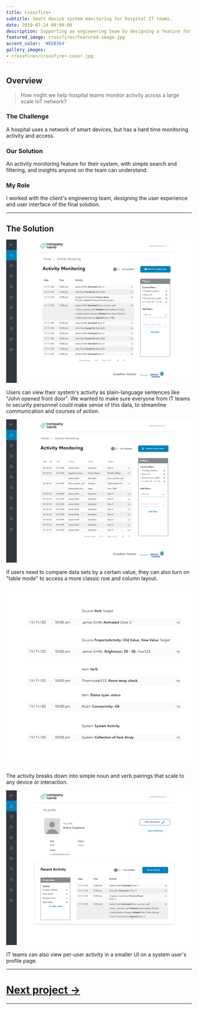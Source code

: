 ```yaml
---
title: Crossfire+
subtitle: Smart device system monitoring for hospital IT teams.
date: 2019-07-24 00:00:00
description: Supporting an engineering team by designing a feature for activity monitoring to help staff at a hospital monitor their Internet of Things network.
featured_image: crossfire+/featured-image.jpg
accent_color: '#EEB364'
gallery_images:
- crossfire+/crossfire+-cover.jpg
---
```


## Overview

> How might we help hospital teams monitor activity across a large scale IoT network?

### The Challenge
A hospital uses a network of smart devices, but has a hard time monitoring activity and access.

### Our Solution
An activity monitoring feature for their system, with simple search and filtering, and insights anyone on the team can understand.

### My Role
I worked with the client's engineering team, designing the user experience and user interface of the final solution.

---

## The Solution

![1](/images/projects/crossfire+/main2.png)

Users can view their system's activity as plain-language sentences like "John opened front door". We wanted to make sure everyone from IT teams to security personnel could make sense of this data, to streamline communication and courses of action.

![1](/images/projects/crossfire+/main1.png)

If users need to compare data sets by a certain value, they can also turn on "table mode" to access a more classic row and column layout.

![1](/images/projects/crossfire+/explained.png)

The activity breaks down into simple noun and verb pairings that scale to any device or interaction.

![1](/images/projects/crossfire+/sub-UI.png)

IT teams can also view per-user activity in a smaller UI on a system user's profile page.

---

# [Next project →](1-MyCrimson)

---